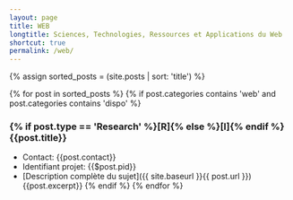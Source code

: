 ```yaml
---
layout: page
title: WEB
longtitle: Sciences, Technologies, Ressources et Applications du Web
shortcut: true
permalink: /web/
---
```

{% assign sorted_posts = (site.posts | sort: 'title') %}

{% for post in sorted_posts %}
    {% if post.categories contains 'web' and post.categories contains 'dispo' %}
### {% if post.type == 'Research' %}[R]{% else %}[I]{% endif %} {{post.title}}    
  * Contact: {{post.contact}}
  * Identifiant projet: {{$post.pid}}
  * [Description complète du sujet]({{ site.baseurl }}{{ post.url }})
{{post.excerpt}}
    {% endif %}
{% endfor %}




